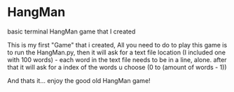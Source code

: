 # HangMan
basic terminal HangMan game that I created

This is my first "Game" that i created,
All you need to do to play this game is to run the HangMan.py,
then it will ask for a text file location (I included one with 100 words) - each word in the text file needs to be in a line, alone.
after that it will ask for a index of the words u choose (0 to (amount of words - 1))

And thats it... enjoy the good old HangMan game!
